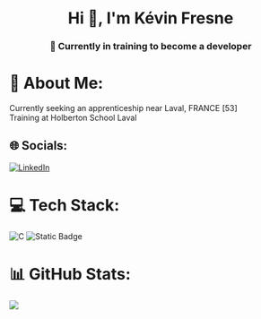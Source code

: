 <h1 align="center">Hi 👋, I'm Kévin Fresne</h1>
<h3 align="center">🌱 Currently in training to become a developer</h3>

# 💫 About Me:
Currently seeking an apprenticeship near Laval, FRANCE [53]<br/>
Training at Holberton School Laval

## 🌐 Socials:
[![LinkedIn](https://img.shields.io/badge/LinkedIn-%230077B5.svg?logo=linkedin&logoColor=white)](https://linkedin.com/in/kévin-fresne) 

# 💻 Tech Stack:
![C](https://img.shields.io/badge/c-%2300599C.svg?style=for-the-badge&logo=c&logoColor=white)
![Static Badge](https://img.shields.io/badge/Unreal%20Engine%205-0E1128?style=for-the-badge&logo=unrealengine&logoColor=white)

# 📊 GitHub Stats:
![](https://github-readme-stats.vercel.app/api/top-langs/?username=GuarickGit&theme=dark&hide_border=false&include_all_commits=false&count_private=false&layout=compact)

<!-- Proudly created with GPRM ( https://gprm.itsvg.in ) -->
